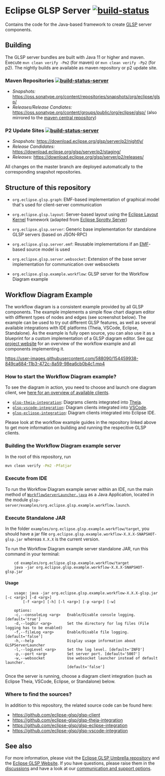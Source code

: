 # Eclipse GLSP Server [![build-status](https://img.shields.io/jenkins/build?jobUrl=https%3A%2F%2Fci.eclipse.org%2Fglsp%2Fjob%2Feclipse-glsp%2Fjob%2Fglsp-server%2Fjob%2Fmaster%2F)](https://ci.eclipse.org/glsp/job/eclipse-glsp/job/glsp-server/job/master/)

Contains the code for the Java-based framework to create [GLSP](https://github.com/eclipse-glsp/glsp) server components.

## Building

The GLSP server bundles are built with Java 11 or higher and maven.
Execute `mvn clean verify -Pm2` (for maven) or `mvn clean verify -Pp2` (for p2).
The nightly builds are available as maven repository or p2 update site.

### Maven Repositories [![build-status-server](https://img.shields.io/jenkins/build?jobUrl=https://ci.eclipse.org/glsp/job/deploy-m2-glsp-server/&label=publish)](https://ci.eclipse.org/glsp/job/deploy-m2-glsp-server/)

- *Snapshots:* <https://oss.sonatype.org/content/repositories/snapshots/org/eclipse/glsp/>
- *Releases/Release Candiates:* <https://oss.sonatype.org/content/groups/public/org/eclipse/glsp/> (also mirrored to the [maven central repository](https://search.maven.org/search?q=org.eclipse.glsp))

### P2 Update Sites   [![build-status-server](https://img.shields.io/jenkins/build?jobUrl=https://ci.eclipse.org/glsp/job/deploy-p2-glsp-server/&label=publish)](https://ci.eclipse.org/glsp/job/deploy-p2-glsp-server/)

- *Snapshots:* <https://download.eclipse.org/glsp/server/p2/nightly/>
- *Release Candidates:* <https://download.eclipse.org/glsp/server/p2/staging/>
- *Releases:* <https://download.eclipse.org/glsp/server/p2/releases/>

All changes on the master branch are deployed automatically to the corresponding snapshot repositories.

## Structure of this repository

- `org.eclipse.glsp.graph`: EMF-based implementation of graphical model that's used for client-server communication
- `org.eclipse.glsp.layout`: Server-based layout using the [Eclipse Layout Kernel](https://www.eclipse.org/elk/) framework (adapted from [Eclipse Sprotty Server](https://www.github.com/eclipse/sprotty-server))
- `org.eclipse.glsp.server`: Generic base implementation for standalone GLSP servers (based on JSON-RPC)
- `org.eclipse.glsp.server.emf`: Reusable implementations if an [EMF](https://www.eclipse.org/modeling/emf/)-based source model is used
- `org.eclipse.glsp.server.websocket`: Extension of the base server implementation for communication over websockets

- `org.eclipse.glsp.example.workflow`: GLSP server for the Workflow Diagram example

## Workflow Diagram Example

The workflow diagram is a consistent example provided by all GLSP components.
The example implements a simple flow chart diagram editor with different types of nodes and edges (see screenshot below).
The example can be used to try out different GLSP features, as well as several available integrations with IDE platforms (Theia, VSCode, Eclipse, Standalone).
As the example is fully open source, you can also use it as a blueprint for a custom implementation of a GLSP diagram editor.
See [our project website](https://www.eclipse.org/glsp/documentation/#workflowoverview) for an overview of the workflow example and all components implementing it.

https://user-images.githubusercontent.com/588090/154459938-849ca684-11b3-472c-8a59-98ea6cb0b4c1.mp4

### How to start the Workflow Diagram example?

To see the diagram in action, you need to choose and launch one diagram client, see [here for an overview of available clients](https://www.eclipse.org/glsp/examples/#workflowoverview).

-   [`glsp-theia-integration`](https://github.com/eclipse-glsp/glsp-theia-integration): Diagrams clients integrated into [Theia](https://github.com/theia-ide/theia).
-   [`glsp-vscode-integration`](https://github.com/eclipse-glsp/glsp-vscode-integration): Diagram clients integrated into [VSCode](https://github.com/microsoft/vscode).
-   [`glsp-eclipse-integration`](https://github.com/eclipse-glsp/glsp-eclipse-integration): Diagram clients integrated into Eclipse IDE.

Please look at the workflow example guides in the repository linked above to get more information on building and running the respecitive GLSP clients.

### Building the Workflow Diagram example server

In the root of this repository, run

```bash
mvn clean verify -Pm2 -Pfatjar
```

### Execute from IDE

To run the Workflow Diagram example server within an IDE, run the main method of
[`WorkflowServerLauncher.java`](./examples/org.eclipse.glsp.example.workflow/src/org/eclipse/glsp/example/workflow/launch/WorkflowServerLauncher.java) as a Java Application, located in the module `glsp-server/examples/org.eclipse.glsp.example.workflow.launch`.

### Execute Standalone JAR

In the folder `examples/org.eclipse.glsp.example.workflow/target`, you should have a jar file `org.eclipse.glsp.example.workflow-X.X.X-SNAPSHOT-glsp.jar` whereas `X.X.X` is the current version.

To run the Workflow Diagram example server standalone JAR, run this command in your terminal:

```console
    cd examples/org.eclipse.glsp.example.workflow/target
    java -jar org.eclipse.glsp.example.workflow-X.X.X-SNAPSHOT-glsp.jar
```

#### Usage

```console
    usage: java -jar org.eclipse.glsp.example.workflow-X.X.X-glsp.jar [-c <arg>] [-d <arg>]
        [-f <arg>] [-h] [-l <arg>] [-p <arg>] [-w]

    options:
    -c,--consoleLog <arg>   Enable/Disable console logging. [default='true']
    -d,--logDir <arg>       Set the directory for log files (File logging has to be enabled)
    -f,--fileLog <arg>      Enable/Disable file logging. [default='false']
    -h,--help               Display usage information about GLSPServerLauncher
    -l,--logLevel <arg>     Set the log level. [default='INFO']
    -p,--port <arg>         Set server port. [default='5007']
    -w,--websocket          Use websocket launcher instead of default launcher.
                            [default='false']
```

Once the server is running, choose a diagram client integration (such as Eclipse Theia, VSCode, Eclipse, or Standalone) below.

### Where to find the sources?

In addition to this repository, the related source code can be found here:

- <https://github.com/eclipse-glsp/glsp-client>
- <https://github.com/eclipse-glsp/glsp-theia-integration>
- <https://github.com/eclipse-glsp/glsp-eclipse-integration>
- <https://github.com/eclipse-glsp/glsp-vscode-integration>

## See also

For more information, please visit the [Eclipse GLSP Umbrella repository](https://github.com/eclipse-glsp/glsp) and the [Eclipse GLSP Website](https://www.eclipse.org/glsp/).
If you have questions, please raise them in the [discussions](https://github.com/eclipse-glsp/glsp/discussions) and have a look at our [communication and support options](https://www.eclipse.org/glsp/contact/).
